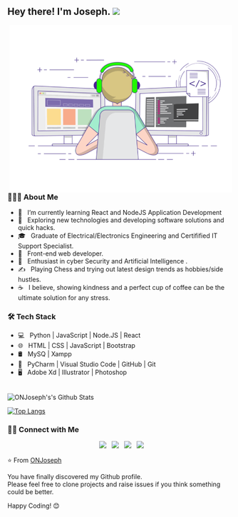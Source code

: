 <h2> Hey there! I'm Joseph. <img src="https://github.com/souvikguria98/souvikguria98/blob/master/Hi.gif" width="25"></h2>
<img align="right" alt="GIF" src="https://raw.githubusercontent.com/devSouvik/devSouvik/master/gif3.gif" width="500"/>

<h3> 👨🏻‍💻 About Me </h3>

- 🔭 &nbsp; I’m currently learning React and NodeJS Application Development
- 🤔 &nbsp; Exploring new technologies and developing software solutions and quick hacks.
- 🎓 &nbsp; Graduate of Electrical/Electronics Engineering and Certifified IT Support Specialist.
- 💼 &nbsp; Front-end web developer.
- 🌱 &nbsp; Enthusiast in cyber Security and Artificial Intelligence .
- ✍️ &nbsp; Playing Chess and trying out latest design trends as hobbies/side hustles.
- ☕ &nbsp; I believe, showing kindness and a perfect cup of coffee can be the ultimate solution for any stress. 

<h3>🛠 Tech Stack</h3>

- 💻 &nbsp; Python | JavaScript | Node.JS | React   
- 🌐 &nbsp; HTML | CSS | JavaScript | Bootstrap 
- 🛢 &nbsp; MySQ | Xampp
- 🔧 &nbsp; PyCharm | Visual Studio Code | GitHub | Git
- 🖥 &nbsp; Adobe Xd | Illustrator | Photoshop

<br>

<img align="center" src="https://github-readme-stats.vercel.app/api?username=ONJoseph&include_all_commits=true&count_private=true&show_icons=true&line_height=20&title_color=7A7ADB&icon_color=2234AE&text_color=D3D3D3&bg_color=0,000000,130F40" alt="ONJoseph's's Github Stats">

</br>

[![Top Langs](https://github-readme-stats.vercel.app/api/top-langs/?username=ONJoseph&layout=compact&text_color=daf7dc&bg_color=151515)](https://github.com/ONJoseph/github-readme-stats)


<h3> 🤝🏻 Connect with Me </h3>

<p align="center">
&nbsp; <a href="https://twitter.com/ONJCodes" target="_blank" rel="noopener noreferrer"><img src="https://img.icons8.com/plasticine/100/000000/twitter.png" width="50" /></a>  
&nbsp; <a href="#" target="_blank" rel="noopener noreferrer"><img src="https://img.icons8.com/plasticine/100/000000/instagram-new.png" width="50" /></a>  
&nbsp; <a href="https://www.linkedin.com/in/o-n-joseph-ba8425147/" target="_blank" rel="noopener noreferrer"><img src="https://img.icons8.com/plasticine/100/000000/linkedin.png" width="50" /></a>
&nbsp; <a href="mailto:on.josehinfo@gmail.com" target="_blank" rel="noopener noreferrer"><img src="https://img.icons8.com/plasticine/100/000000/gmail.png"  width="50" /></a>
</p>

⭐️ From [ONJoseph](https://github.com/ONJoseph)

You have finally discovered my Github profile. <br>
Please feel free to clone projects and raise issues if you think something could be better.

Happy Coding! 😊

<div align="center">
